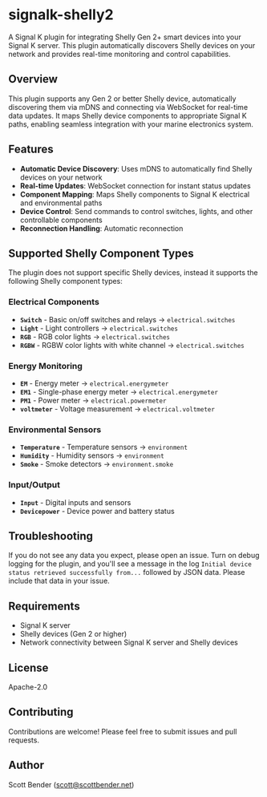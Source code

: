 # signalk-shelly2

A Signal K plugin for integrating Shelly Gen 2+ smart devices into your Signal K server. This plugin automatically discovers Shelly devices on your network and provides real-time monitoring and control capabilities.

## Overview

This plugin supports any Gen 2 or better Shelly device, automatically discovering them via mDNS and connecting via WebSocket for real-time data updates. It maps Shelly device components to appropriate Signal K paths, enabling seamless integration with your marine electronics system.

## Features

- **Automatic Device Discovery**: Uses mDNS to automatically find Shelly devices on your network
- **Real-time Updates**: WebSocket connection for instant status updates
- **Component Mapping**: Maps Shelly components to Signal K electrical and environmental paths
- **Device Control**: Send commands to control switches, lights, and other controllable components
- **Reconnection Handling**: Automatic reconnection 

## Supported Shelly Component Types

The plugin does not support specific Shelly devices, instead it supports the following Shelly component types:

### Electrical Components
- **`Switch`** - Basic on/off switches and relays → `electrical.switches`
- **`Light`** - Light controllers → `electrical.switches`
- **`RGB`** - RGB color lights → `electrical.switches`
- **`RGBW`** - RGBW color lights with white channel → `electrical.switches`

### Energy Monitoring
- **`EM`** - Energy meter → `electrical.energymeter`
- **`EM1`** - Single-phase energy meter → `electrical.energymeter`
- **`PM1`** - Power meter → `electrical.powermeter`
- **`voltmeter`** - Voltage measurement → `electrical.voltmeter`

### Environmental Sensors
- **`Temperature`** - Temperature sensors → `environment`
- **`Humidity`** - Humidity sensors → `environment`
- **`Smoke`** - Smoke detectors → `environment.smoke`

### Input/Output
- **`Input`** - Digital inputs and sensors
- **`Devicepower`** - Device power and battery status

## Troubleshooting

If you do not see any data you expect, please open an issue. Turn on debug logging for the plugin, and you'll see a message in the log `Initial device status retrieved successfully from...` followed by JSON data. Please include that data in your issue.

## Requirements

- Signal K server
- Shelly devices (Gen 2 or higher)
- Network connectivity between Signal K server and Shelly devices

## License

Apache-2.0

## Contributing

Contributions are welcome! Please feel free to submit issues and pull requests.

## Author

Scott Bender (scott@scottbender.net)
